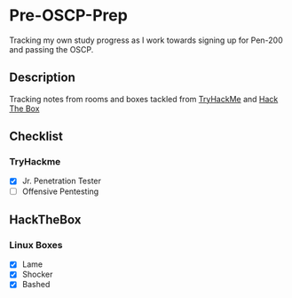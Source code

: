 # Pre-OSCP-Prep

Tracking my own study progress as I work towards signing up for Pen-200 and passing the OSCP.

## Description

Tracking notes from rooms and boxes tackled from [TryHackMe](https://tryhackme.com/) and [Hack The Box](https://hackthebox.eu/)

## Checklist

### TryHackme
- [x] Jr. Penetration Tester
- [ ] Offensive Pentesting

## HackTheBox
### Linux Boxes
- [x] Lame
- [x] Shocker
- [x] Bashed
